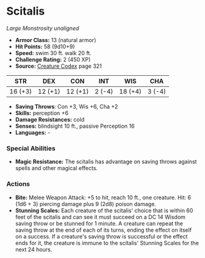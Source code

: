 # Scitalis

*Large* *Monstrosity* *unaligned*

- **Armor Class:** 13 (natural armor)
- **Hit Points:** 58 (9d10+9)
- **Speed:** swim 30 ft. walk 20 ft.
- **Challenge Rating:** 2 (450 XP)
- **Source:** [Creature Codex](https://koboldpress.com/kpstore/product/creature-codex-for-5th-edition-dnd) page 321

| STR | DEX | CON | INT | WIS | CHA |
| --- | --- | --- | --- | --- | --- |
| 16 (+3) | 12 (+1) | 12 (+1) | 2 (-4) | 18 (+4) | 3 (-4) |

- **Saving Throws**: Con +3, Wis +6, Cha +2
- **Skills:** perception +6
- **Damage Resistances:** cold
- **Senses:** blindsight 10 ft., passive Perception 16
- **Languages:** -
### Special Abilities
- **Magic Resistance:** The scitalis has advantage on saving throws against spells and other magical effects.
### Actions
- **Bite:** Melee Weapon Attack: +5 to hit, reach 10 ft., one creature. Hit: 6 (1d6 + 3) piercing damage plus 9 (2d8) poison damage.
- **Stunning Scales:** Each creature of the scitalis' choice that is within 60 feet of the scitalis and can see it must succeed on a DC 14 Wisdom saving throw or be stunned for 1 minute. A creature can repeat the saving throw at the end of each of its turns, ending the effect on itself on a success. If a creature's saving throw is successful or the effect ends for it, the creature is immune to the scitalis' Stunning Scales for the next 24 hours.


